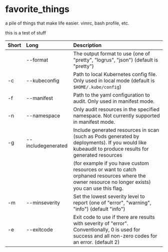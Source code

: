 # favorite_things
a pile of things that make life easier. vimrc, bash profile, etc.


this is a test of stuff


| Short | Long               | Description                                                                                                                                            |
| :---- | :----------------- | :----------------------------------------------------------------------------------------------------------------------------------------------------- |
|       | --format           | The output format to use (one of "pretty", "logrus", "json") (default is "pretty")                                                                     |
| -c    | --kubeconfig       | Path to local Kubernetes config file. Only used in local mode (default is `$HOME/.kube/config`)                                                        |
| -f    | --manifest         | Path to the yaml configuration to audit. Only used in manifest mode.                                                                                   |
| -n    | --namespace        | Only audit resources in the specified namespace. Not currently supported in manifest mode.                                                             |
| -g    | --includegenerated | Include generated resources in scan  (such as Pods generated by deployments). If you would like kubeaudit to produce results for generated resources   |
|       |                    | (for example if you have custom resources or want to catch orphaned resources where the owner resource no longer exists) you can use this flag.        |
| -m    | --minseverity      | Set the lowest severity level to report (one of "error", "warning", "info") (default "info")                                                           |
| -e    | --exitcode         | Exit code to use if there are results with severity of "error". Conventionally, 0 is used for success and all non-zero codes for an error. (default 2) |

